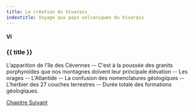 ```yaml
---
title: La création du Vivarais
indextitle: Voyage aux pays volcaniques du Vivarais
---
```


#### VI

### {{ title }}

<div id="tltr">

L'apparition de l'île des Cévennes -- C'est à la poussée des granits
porphyroïdes que nos montagnes doivent leur principale élévation -- Les orages
-- L'Atlantide -- La confusion des nomenclatures géologiques -- L'herbier des 27
couches terrestres -- Durée totale des formations géologiques.

</div>

<div id="next">

[Chapitre Suivant](07.html)

</div>
